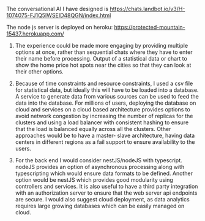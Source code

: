The conversational AI I have designed is
 https://chats.landbot.io/v3/H-1074075-FJ1Q5IWSEID48QGN/index.html

The node js server is deployed on heroku:
https://protected-mountain-15437.herokuapp.com/

1. The experience could be made more engaging by providing multiple options at once, rather than sequential chats where they have to enter their name before processing.  Output of a statistical data or chart to show the home price hot spots near the cities so that they can look at their other options.

2. Because of time constraints and resource constraints, I used a csv file for statistical data, but ideally this will have to be loaded into a database. A service to generate data from various sources can be used to feed the data into the database. For millions of users, deploying the database on cloud and services on a cloud based architecture provides options to avoid network congestion by increasing the number of replicas for the clusters and using a load balancer with consistent hashing to ensure that the load is balanced equally across all the clusters. Other approaches would be to have a master- slave architecture, having data centers in different regions as a fail support to ensure availability to the users.

3. For the back end I would consider nestJS/nodeJS with typescript. nodeJS provides an option of asynchronous processing along with typescripting which would ensure data formats to be defined. Another option would be nestJS which provides good modularity using controllers and services. It is also useful to have a third party integration with an authorization server to ensure that the web server api endpoints are secure. I would also suggest cloud deployment, as data analytics requires large growing databases which can be easily managed on cloud.
